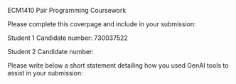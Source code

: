 ECM1410 Pair Programming Coursework

Please complete this coverpage and include in your submission:

Student 1 Candidate number: 730037522

Student 2 Candidate number:

Please write below a short statement detailing how you used GenAI tools to assist in your submission:


